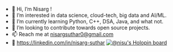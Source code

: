 - 👋 Hi, I’m Nisarg !
- 👀 I’m interested in data science, cloud-tech, big data and AI/ML.
- 🌱 I’m currently learning Python, C++, DSA, Java, and what not.
- 💞️ I’m looking to contribute towards open source projects.
- 📫 Reach me at nisargsuthar0@gmail.com
- 🔗 https://linkedin.com/in/nisarg-suthar
[![@nisu's Holopin board](https://holopin.io/api/user/board?user=nisu)](https://holopin.io/@nisu)

<!---
itsNisarg/itsNisarg is a ✨ special ✨ repository because its `README.md` (this file) appears on your GitHub profile.
You can click the Preview link to take a look at your changes.
--->
